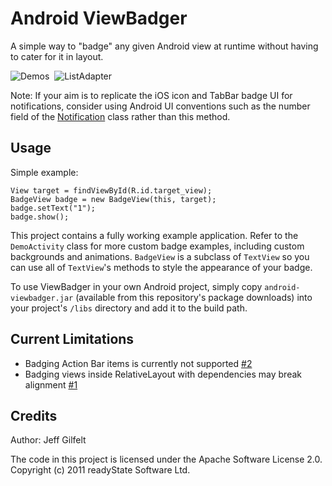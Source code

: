 Android ViewBadger
==================

A simple way to "badge" any given Android view at runtime without having to cater for it in layout.

![Demos](http://www.jeffgilfelt.com/viewbadger/vb-1a.png "Demos")&nbsp;
![ListAdapter](http://www.jeffgilfelt.com/viewbadger/vb-2a.png "ListAdapter")

Note: If your aim is to replicate the iOS icon and TabBar badge UI for notifications, consider using Android UI conventions such as the number field of the [Notification](http://developer.android.com/reference/android/app/Notification.html "Notification") class rather than this method.

Usage
-----

Simple example:

    View target = findViewById(R.id.target_view);
    BadgeView badge = new BadgeView(this, target);
    badge.setText("1");
    badge.show();

This project contains a fully working example application. Refer to the `DemoActivity` class for more custom badge examples, including custom backgrounds and animations. `BadgeView` is a subclass of `TextView` so you can use all of `TextView`'s methods to style the appearance of your badge.

To use ViewBadger in your own Android project, simply copy `android-viewbadger.jar` (available from this repository's package downloads) into your project's `/libs` directory and add it to the build path.

Current Limitations
-------------------

- Badging Action Bar items is currently not supported [#2](https://github.com/jgilfelt/android-viewbadger/issues/2)
- Badging views inside RelativeLayout with dependencies may break alignment [#1](https://github.com/jgilfelt/android-viewbadger/issues/1)

Credits
-------

Author: Jeff Gilfelt

The code in this project is licensed under the Apache Software License 2.0.
<br />
Copyright (c) 2011 readyState Software Ltd.
